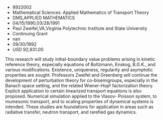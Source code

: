 
* 8922002
* Mathematical Sciences: Applied Mathematics of Transport Theory
* DMS,APPLIED MATHEMATICS
* 04/15/1990,03/28/1991
* Paul Zweifel,VA,Virginia Polytechnic Institute and State University
* Continuing Grant
* nan
* 09/30/1992
* USD 92,831.00

This research will study initial-boundary value problems arising in kinetic
reference theory, especially equations of Boltzmann, Enskog, B.G.K., and various
modifications. Existence, uniqueness, regularity and asymptotic properties are
sought. Professors Zweifel and Greenberg will continue the development of
perturbation theory for co-bisemigroups, especially in the Banach space setting,
and the related Wiener-Hopf factorization theory. Explicit application to
certain linearized transport equations is also proposed. Numerical simulation
applied to the Vlasov- Poisson system, to mumesonic transport, and to scaling
properties of dynamical systems is intended. These studies are foundations for
application in areas such as radiative transfer, neutron transport, and rarefied
gas dynamics.
